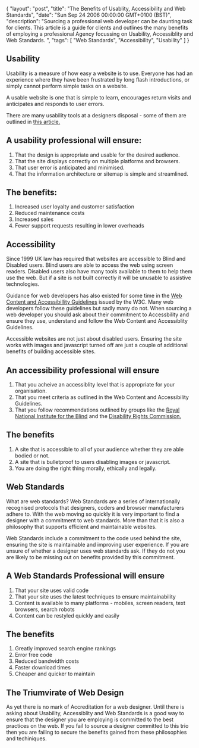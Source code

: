 {
  "layout": "post",
  "title": "The Benefits of Usablity, Accessibility and Web Standards",
  "date": "Sun Sep 24 2006 00:00:00 GMT+0100 (BST)",
  "description": "Sourcing a professional web developer can be daunting task for clients. This article is a guide for clients and outlines the many benefits of employing a professional Agency focussing on Usability, Accessiblity and Web Standards. ",
  "tags": [
    "Web Standards",
    "Accessibility",
    "Usability"
  ]
}

## Usability

Usability is a measure of how easy a website is to use. Everyone has had an experience where they have been frustrated by long flash introductions, or simply cannot perform simple tasks on a website.

A usable website is one that is simple to learn, encourages return visits and anticipates and responds to user errors.

There are many usability tools at a designers disposal - some of them are outlined in [this article.][1]

## A usability professional will ensure:

1.  That the design is appropriate and usable for the desired audience.
2.  That the site displays correctly on multiple platforms and browsers.
3.  That user error is anticipated and minimised. 
4.  That the information architecture or sitemap is simple and streamlined.

## The benefits:

1.  Increased user loyalty and customer satisfaction
2.  Reduced maintenance costs
3.  Increased sales
4.  Fewer support requests resulting in lower overheads

## Accessibility

Since 1999 UK law has required that websites are accessible to Blind and Disabled users. Blind users are able to access the web using screen readers. Disabled users also have many tools available to them to help them use the web. But if a site is not built correctly it will be unusable to assistive technologies.

Guidance for web developers has also existed for some time in the [Web Content and Accessibillity Guidelines][2] issued by the W3C. Many web developers follow these guidelines but sadly many do not. When sourcing a web developer you should ask about their commitment to Accessbility and ensure they use, understand and follow the Web Content and Accessiblity Guidelines.

Accessible websites are not just about disabled users. Ensuring the site works with images and javascript turned off are just a couple of additional benefits of building accessible sites.

## An accessibility professional will ensure

1.  That you acheive an accessiblity level that is appropriate for your organisation.
2.  That you meet criteria as outlined in the Web Content and Accessibility Guidelines.
3.  That you follow recommendations outlined by groups like the [Royal National Institute for the Blind][3] and the [Disability Rights Commission.][4]

## The benefits

1.  A site that is accessible to all of your audience whether they are able bodied or not.
2.  A site that is bulletproof to users disabling images or javascript.
3.  You are doing the right thing morally, ethically and legally.

## Web Standards

What are web standards? Web Standards are a series of internationally recognised protocols that designers, coders and browser manufacturers adhere to. With the web moving so quickly it is very important to find a designer with a commitment to web standards. More than that it is also a philosophy that supports efficient and maintainable websites.

Web Standards include a commitment to the code used behind the site, ensuring the site is maintainable and improving user experience. If you are unsure of whether a designer uses web standards ask. If they do not you are likely to be missing out on benefits provided by this commitment.

## A Web Standards Professional will ensure

1.  That your site uses valid code
2.  That your site uses the latest techniques to ensure maintainability
3.  Content is available to many platforms - mobiles, screen readers, text browsers, search robots
4.  Content can be restyled quickly and easily

## The benefits

1.  Greatly improved search engine rankings
2.  Error free code
3.  Reduced bandwidth costs
4.  Faster download times
5.  Cheaper and quicker to maintain

## The Triumvirate of Web Design

As yet there is no mark of Accreditation for a web designer. Until there is asking about Usability, Accessiblity and Web Standards is a good way to ensure that the designer you are employing is committed to the best practices on the web. If you fail to source a designer committed to this trio then you are failing to secure the benefits gained from these philosophies and techiniques.

 [1]: http://shapeshed.com/10_steps_to_improving_usability/
 [2]: http://www.w3.org/TR/WAI-WEBCONTENT/
 [3]: http://www.rnib.org.uk/
 [4]: http://www.drc-gb.org/
